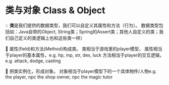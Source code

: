# 类与对象 Class & Object

💡 **类**是我们提供的数据类型，我们可以自定义其属性和方法（行为）。
数据类型包括如：Java自带的Object, String类；Spring的Assert类；其他人自定义的类；我们自己定义的类逻辑上也和这些类一样）




📌 属性(field)和方法(Method)构成类。
类相当于游戏里的player模型，
属性相当于player的基本属性，e.g. hp, mp, str, dex, luck
方法相当于player的交互逻辑，e.g. attack, dodge, casting

👾 把类实例化，形成对象。
对象相当于player模型下的一个具体物件/人物e.g. the player, npc the shop owner, npc the magic tutor